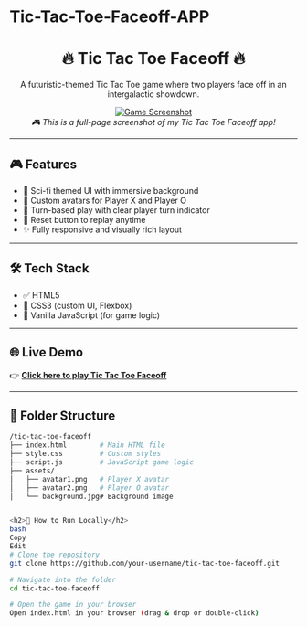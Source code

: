 # Tic-Tac-Toe-Faceoff-APP
<h1 align="center">🔥 Tic Tac Toe Faceoff 🔥</h1>

<p align="center">
  A futuristic-themed Tic Tac Toe game where two players face off in an intergalactic showdown.
</p>

<p align="center">
  <a href="https://ibb.co/27ySRMQW">
    <img src="https://i.ibb.co/cc1wR8Hk/Screenshot-2025-05-07-231900.png" alt="Game Screenshot" style="max-width: 100%; height: auto;" />
  </a>
  <br/>
  <em>🎮 This is a full-page screenshot of my Tic Tac Toe Faceoff app!</em>
</p>


---

<h2>🎮 Features</h2>

<ul>
  <li>🌌 Sci-fi themed UI with immersive background</li>
  <li>👤 Custom avatars for Player X and Player O</li>
  <li>🔁 Turn-based play with clear player turn indicator</li>
  <li>🔄 Reset button to replay anytime</li>
  <li>✨ Fully responsive and visually rich layout</li>
</ul>

---

<h2>🛠️ Tech Stack</h2>

<ul>
  <li>✅ HTML5</li>
  <li>🎨 CSS3 (custom UI, Flexbox)</li>
  <li>🧠 Vanilla JavaScript (for game logic)</li>
</ul>

---

<h2>🌐 Live Demo</h2>

<p>
👉 <a href="https://aitttapp.tiiny.site/" target="_blank"><strong>Click here to play Tic Tac Toe Faceoff</strong></a>
</p>

---

<h2>📁 Folder Structure</h2>

```bash
/tic-tac-toe-faceoff
├── index.html        # Main HTML file
├── style.css         # Custom styles
├── script.js         # JavaScript game logic
├── assets/
│   ├── avatar1.png   # Player X avatar
│   ├── avatar2.png   # Player O avatar
│   └── background.jpg# Background image


<h2>🚀 How to Run Locally</h2>
bash
Copy
Edit
# Clone the repository
git clone https://github.com/your-username/tic-tac-toe-faceoff.git

# Navigate into the folder
cd tic-tac-toe-faceoff

# Open the game in your browser
Open index.html in your browser (drag & drop or double-click)
